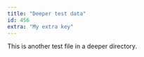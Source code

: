 ```yaml
---
title: "Deeper test data"
id: 456
extra: "My extra key"
---
```

This is another test file in a deeper directory.
